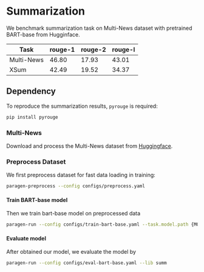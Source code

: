 # Summarization

We benchmark summarization task on Multi-News dataset with pretrained BART-base from Hugginface.

| Task | rouge-1 | rouge-2 | rouge-l | 
| --- | --- | --- | --- |
| Multi-News | 46.80 | 17.93 | 43.01 |
| XSum | 42.49 | 19.52 | 34.37 |

## Dependency

To reproduce the summarization results, `pyrouge` is required:
```bash
pip install pyrouge
```

### Multi-News

Download and process the Multi-News dataset from [Huggingface](https://huggingface.co/datasets/multi_news).

### Preprocess Dataset

We first preprocess dataset for fast data loading in training:
```bash
paragen-preprocess --config configs/preprocess.yaml
```

#### Train BART-base model
Then we train bart-base model on preprocessed data
```bash
paragen-run --config configs/train-bart-base.yaml --task.model.path {MODEL_PATH}
```

#### Evaluate model
After obtained our model, we evaluate the model by
```bash
paragen-run --config configs/eval-bart-base.yaml --lib summ
```
